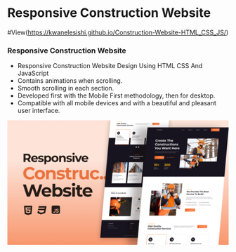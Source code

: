 # Responsive Construction Website
#View(https://kwanelesishi.github.io/Construction-Website-HTML_CSS_JS/)
### Responsive Construction Website

- Responsive Construction Website Design Using HTML CSS And JavaScript
- Contains animations when scrolling.
- Smooth scrolling in each section.
- Developed first with the Mobile First methodology, then for desktop.
- Compatible with all mobile devices and with a beautiful and pleasant user interface.

![preview img](/preview.png)
